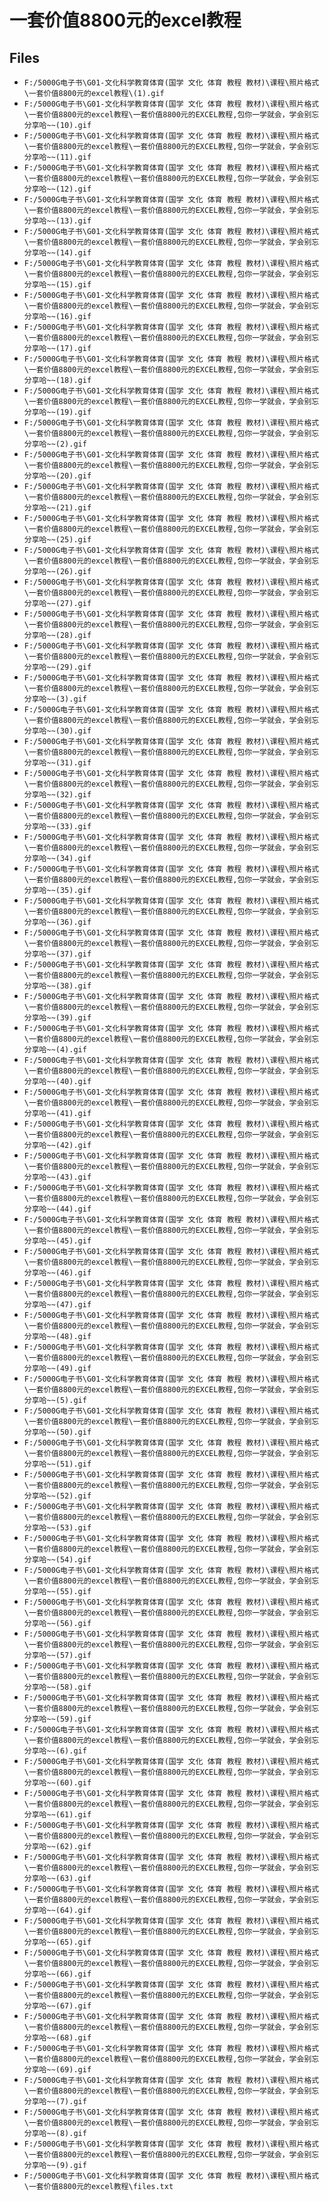 # 一套价值8800元的excel教程

## Files

- `F:/5000G电子书\G01-文化科学教育体育(国学 文化 体育 教程 教材)\课程\照片格式\一套价值8800元的excel教程\(1).gif`
- `F:/5000G电子书\G01-文化科学教育体育(国学 文化 体育 教程 教材)\课程\照片格式\一套价值8800元的excel教程\一套价值8800元的EXCEL教程,包你一学就会，学会别忘分享哈~~(10).gif`
- `F:/5000G电子书\G01-文化科学教育体育(国学 文化 体育 教程 教材)\课程\照片格式\一套价值8800元的excel教程\一套价值8800元的EXCEL教程,包你一学就会，学会别忘分享哈~~(11).gif`
- `F:/5000G电子书\G01-文化科学教育体育(国学 文化 体育 教程 教材)\课程\照片格式\一套价值8800元的excel教程\一套价值8800元的EXCEL教程,包你一学就会，学会别忘分享哈~~(12).gif`
- `F:/5000G电子书\G01-文化科学教育体育(国学 文化 体育 教程 教材)\课程\照片格式\一套价值8800元的excel教程\一套价值8800元的EXCEL教程,包你一学就会，学会别忘分享哈~~(13).gif`
- `F:/5000G电子书\G01-文化科学教育体育(国学 文化 体育 教程 教材)\课程\照片格式\一套价值8800元的excel教程\一套价值8800元的EXCEL教程,包你一学就会，学会别忘分享哈~~(14).gif`
- `F:/5000G电子书\G01-文化科学教育体育(国学 文化 体育 教程 教材)\课程\照片格式\一套价值8800元的excel教程\一套价值8800元的EXCEL教程,包你一学就会，学会别忘分享哈~~(15).gif`
- `F:/5000G电子书\G01-文化科学教育体育(国学 文化 体育 教程 教材)\课程\照片格式\一套价值8800元的excel教程\一套价值8800元的EXCEL教程,包你一学就会，学会别忘分享哈~~(16).gif`
- `F:/5000G电子书\G01-文化科学教育体育(国学 文化 体育 教程 教材)\课程\照片格式\一套价值8800元的excel教程\一套价值8800元的EXCEL教程,包你一学就会，学会别忘分享哈~~(17).gif`
- `F:/5000G电子书\G01-文化科学教育体育(国学 文化 体育 教程 教材)\课程\照片格式\一套价值8800元的excel教程\一套价值8800元的EXCEL教程,包你一学就会，学会别忘分享哈~~(18).gif`
- `F:/5000G电子书\G01-文化科学教育体育(国学 文化 体育 教程 教材)\课程\照片格式\一套价值8800元的excel教程\一套价值8800元的EXCEL教程,包你一学就会，学会别忘分享哈~~(19).gif`
- `F:/5000G电子书\G01-文化科学教育体育(国学 文化 体育 教程 教材)\课程\照片格式\一套价值8800元的excel教程\一套价值8800元的EXCEL教程,包你一学就会，学会别忘分享哈~~(2).gif`
- `F:/5000G电子书\G01-文化科学教育体育(国学 文化 体育 教程 教材)\课程\照片格式\一套价值8800元的excel教程\一套价值8800元的EXCEL教程,包你一学就会，学会别忘分享哈~~(20).gif`
- `F:/5000G电子书\G01-文化科学教育体育(国学 文化 体育 教程 教材)\课程\照片格式\一套价值8800元的excel教程\一套价值8800元的EXCEL教程,包你一学就会，学会别忘分享哈~~(21).gif`
- `F:/5000G电子书\G01-文化科学教育体育(国学 文化 体育 教程 教材)\课程\照片格式\一套价值8800元的excel教程\一套价值8800元的EXCEL教程,包你一学就会，学会别忘分享哈~~(25).gif`
- `F:/5000G电子书\G01-文化科学教育体育(国学 文化 体育 教程 教材)\课程\照片格式\一套价值8800元的excel教程\一套价值8800元的EXCEL教程,包你一学就会，学会别忘分享哈~~(26).gif`
- `F:/5000G电子书\G01-文化科学教育体育(国学 文化 体育 教程 教材)\课程\照片格式\一套价值8800元的excel教程\一套价值8800元的EXCEL教程,包你一学就会，学会别忘分享哈~~(27).gif`
- `F:/5000G电子书\G01-文化科学教育体育(国学 文化 体育 教程 教材)\课程\照片格式\一套价值8800元的excel教程\一套价值8800元的EXCEL教程,包你一学就会，学会别忘分享哈~~(28).gif`
- `F:/5000G电子书\G01-文化科学教育体育(国学 文化 体育 教程 教材)\课程\照片格式\一套价值8800元的excel教程\一套价值8800元的EXCEL教程,包你一学就会，学会别忘分享哈~~(29).gif`
- `F:/5000G电子书\G01-文化科学教育体育(国学 文化 体育 教程 教材)\课程\照片格式\一套价值8800元的excel教程\一套价值8800元的EXCEL教程,包你一学就会，学会别忘分享哈~~(3).gif`
- `F:/5000G电子书\G01-文化科学教育体育(国学 文化 体育 教程 教材)\课程\照片格式\一套价值8800元的excel教程\一套价值8800元的EXCEL教程,包你一学就会，学会别忘分享哈~~(30).gif`
- `F:/5000G电子书\G01-文化科学教育体育(国学 文化 体育 教程 教材)\课程\照片格式\一套价值8800元的excel教程\一套价值8800元的EXCEL教程,包你一学就会，学会别忘分享哈~~(31).gif`
- `F:/5000G电子书\G01-文化科学教育体育(国学 文化 体育 教程 教材)\课程\照片格式\一套价值8800元的excel教程\一套价值8800元的EXCEL教程,包你一学就会，学会别忘分享哈~~(32).gif`
- `F:/5000G电子书\G01-文化科学教育体育(国学 文化 体育 教程 教材)\课程\照片格式\一套价值8800元的excel教程\一套价值8800元的EXCEL教程,包你一学就会，学会别忘分享哈~~(33).gif`
- `F:/5000G电子书\G01-文化科学教育体育(国学 文化 体育 教程 教材)\课程\照片格式\一套价值8800元的excel教程\一套价值8800元的EXCEL教程,包你一学就会，学会别忘分享哈~~(34).gif`
- `F:/5000G电子书\G01-文化科学教育体育(国学 文化 体育 教程 教材)\课程\照片格式\一套价值8800元的excel教程\一套价值8800元的EXCEL教程,包你一学就会，学会别忘分享哈~~(35).gif`
- `F:/5000G电子书\G01-文化科学教育体育(国学 文化 体育 教程 教材)\课程\照片格式\一套价值8800元的excel教程\一套价值8800元的EXCEL教程,包你一学就会，学会别忘分享哈~~(36).gif`
- `F:/5000G电子书\G01-文化科学教育体育(国学 文化 体育 教程 教材)\课程\照片格式\一套价值8800元的excel教程\一套价值8800元的EXCEL教程,包你一学就会，学会别忘分享哈~~(37).gif`
- `F:/5000G电子书\G01-文化科学教育体育(国学 文化 体育 教程 教材)\课程\照片格式\一套价值8800元的excel教程\一套价值8800元的EXCEL教程,包你一学就会，学会别忘分享哈~~(38).gif`
- `F:/5000G电子书\G01-文化科学教育体育(国学 文化 体育 教程 教材)\课程\照片格式\一套价值8800元的excel教程\一套价值8800元的EXCEL教程,包你一学就会，学会别忘分享哈~~(39).gif`
- `F:/5000G电子书\G01-文化科学教育体育(国学 文化 体育 教程 教材)\课程\照片格式\一套价值8800元的excel教程\一套价值8800元的EXCEL教程,包你一学就会，学会别忘分享哈~~(4).gif`
- `F:/5000G电子书\G01-文化科学教育体育(国学 文化 体育 教程 教材)\课程\照片格式\一套价值8800元的excel教程\一套价值8800元的EXCEL教程,包你一学就会，学会别忘分享哈~~(40).gif`
- `F:/5000G电子书\G01-文化科学教育体育(国学 文化 体育 教程 教材)\课程\照片格式\一套价值8800元的excel教程\一套价值8800元的EXCEL教程,包你一学就会，学会别忘分享哈~~(41).gif`
- `F:/5000G电子书\G01-文化科学教育体育(国学 文化 体育 教程 教材)\课程\照片格式\一套价值8800元的excel教程\一套价值8800元的EXCEL教程,包你一学就会，学会别忘分享哈~~(42).gif`
- `F:/5000G电子书\G01-文化科学教育体育(国学 文化 体育 教程 教材)\课程\照片格式\一套价值8800元的excel教程\一套价值8800元的EXCEL教程,包你一学就会，学会别忘分享哈~~(43).gif`
- `F:/5000G电子书\G01-文化科学教育体育(国学 文化 体育 教程 教材)\课程\照片格式\一套价值8800元的excel教程\一套价值8800元的EXCEL教程,包你一学就会，学会别忘分享哈~~(44).gif`
- `F:/5000G电子书\G01-文化科学教育体育(国学 文化 体育 教程 教材)\课程\照片格式\一套价值8800元的excel教程\一套价值8800元的EXCEL教程,包你一学就会，学会别忘分享哈~~(45).gif`
- `F:/5000G电子书\G01-文化科学教育体育(国学 文化 体育 教程 教材)\课程\照片格式\一套价值8800元的excel教程\一套价值8800元的EXCEL教程,包你一学就会，学会别忘分享哈~~(46).gif`
- `F:/5000G电子书\G01-文化科学教育体育(国学 文化 体育 教程 教材)\课程\照片格式\一套价值8800元的excel教程\一套价值8800元的EXCEL教程,包你一学就会，学会别忘分享哈~~(47).gif`
- `F:/5000G电子书\G01-文化科学教育体育(国学 文化 体育 教程 教材)\课程\照片格式\一套价值8800元的excel教程\一套价值8800元的EXCEL教程,包你一学就会，学会别忘分享哈~~(48).gif`
- `F:/5000G电子书\G01-文化科学教育体育(国学 文化 体育 教程 教材)\课程\照片格式\一套价值8800元的excel教程\一套价值8800元的EXCEL教程,包你一学就会，学会别忘分享哈~~(49).gif`
- `F:/5000G电子书\G01-文化科学教育体育(国学 文化 体育 教程 教材)\课程\照片格式\一套价值8800元的excel教程\一套价值8800元的EXCEL教程,包你一学就会，学会别忘分享哈~~(5).gif`
- `F:/5000G电子书\G01-文化科学教育体育(国学 文化 体育 教程 教材)\课程\照片格式\一套价值8800元的excel教程\一套价值8800元的EXCEL教程,包你一学就会，学会别忘分享哈~~(50).gif`
- `F:/5000G电子书\G01-文化科学教育体育(国学 文化 体育 教程 教材)\课程\照片格式\一套价值8800元的excel教程\一套价值8800元的EXCEL教程,包你一学就会，学会别忘分享哈~~(51).gif`
- `F:/5000G电子书\G01-文化科学教育体育(国学 文化 体育 教程 教材)\课程\照片格式\一套价值8800元的excel教程\一套价值8800元的EXCEL教程,包你一学就会，学会别忘分享哈~~(52).gif`
- `F:/5000G电子书\G01-文化科学教育体育(国学 文化 体育 教程 教材)\课程\照片格式\一套价值8800元的excel教程\一套价值8800元的EXCEL教程,包你一学就会，学会别忘分享哈~~(53).gif`
- `F:/5000G电子书\G01-文化科学教育体育(国学 文化 体育 教程 教材)\课程\照片格式\一套价值8800元的excel教程\一套价值8800元的EXCEL教程,包你一学就会，学会别忘分享哈~~(54).gif`
- `F:/5000G电子书\G01-文化科学教育体育(国学 文化 体育 教程 教材)\课程\照片格式\一套价值8800元的excel教程\一套价值8800元的EXCEL教程,包你一学就会，学会别忘分享哈~~(55).gif`
- `F:/5000G电子书\G01-文化科学教育体育(国学 文化 体育 教程 教材)\课程\照片格式\一套价值8800元的excel教程\一套价值8800元的EXCEL教程,包你一学就会，学会别忘分享哈~~(56).gif`
- `F:/5000G电子书\G01-文化科学教育体育(国学 文化 体育 教程 教材)\课程\照片格式\一套价值8800元的excel教程\一套价值8800元的EXCEL教程,包你一学就会，学会别忘分享哈~~(57).gif`
- `F:/5000G电子书\G01-文化科学教育体育(国学 文化 体育 教程 教材)\课程\照片格式\一套价值8800元的excel教程\一套价值8800元的EXCEL教程,包你一学就会，学会别忘分享哈~~(58).gif`
- `F:/5000G电子书\G01-文化科学教育体育(国学 文化 体育 教程 教材)\课程\照片格式\一套价值8800元的excel教程\一套价值8800元的EXCEL教程,包你一学就会，学会别忘分享哈~~(59).gif`
- `F:/5000G电子书\G01-文化科学教育体育(国学 文化 体育 教程 教材)\课程\照片格式\一套价值8800元的excel教程\一套价值8800元的EXCEL教程,包你一学就会，学会别忘分享哈~~(6).gif`
- `F:/5000G电子书\G01-文化科学教育体育(国学 文化 体育 教程 教材)\课程\照片格式\一套价值8800元的excel教程\一套价值8800元的EXCEL教程,包你一学就会，学会别忘分享哈~~(60).gif`
- `F:/5000G电子书\G01-文化科学教育体育(国学 文化 体育 教程 教材)\课程\照片格式\一套价值8800元的excel教程\一套价值8800元的EXCEL教程,包你一学就会，学会别忘分享哈~~(61).gif`
- `F:/5000G电子书\G01-文化科学教育体育(国学 文化 体育 教程 教材)\课程\照片格式\一套价值8800元的excel教程\一套价值8800元的EXCEL教程,包你一学就会，学会别忘分享哈~~(62).gif`
- `F:/5000G电子书\G01-文化科学教育体育(国学 文化 体育 教程 教材)\课程\照片格式\一套价值8800元的excel教程\一套价值8800元的EXCEL教程,包你一学就会，学会别忘分享哈~~(63).gif`
- `F:/5000G电子书\G01-文化科学教育体育(国学 文化 体育 教程 教材)\课程\照片格式\一套价值8800元的excel教程\一套价值8800元的EXCEL教程,包你一学就会，学会别忘分享哈~~(64).gif`
- `F:/5000G电子书\G01-文化科学教育体育(国学 文化 体育 教程 教材)\课程\照片格式\一套价值8800元的excel教程\一套价值8800元的EXCEL教程,包你一学就会，学会别忘分享哈~~(65).gif`
- `F:/5000G电子书\G01-文化科学教育体育(国学 文化 体育 教程 教材)\课程\照片格式\一套价值8800元的excel教程\一套价值8800元的EXCEL教程,包你一学就会，学会别忘分享哈~~(66).gif`
- `F:/5000G电子书\G01-文化科学教育体育(国学 文化 体育 教程 教材)\课程\照片格式\一套价值8800元的excel教程\一套价值8800元的EXCEL教程,包你一学就会，学会别忘分享哈~~(67).gif`
- `F:/5000G电子书\G01-文化科学教育体育(国学 文化 体育 教程 教材)\课程\照片格式\一套价值8800元的excel教程\一套价值8800元的EXCEL教程,包你一学就会，学会别忘分享哈~~(68).gif`
- `F:/5000G电子书\G01-文化科学教育体育(国学 文化 体育 教程 教材)\课程\照片格式\一套价值8800元的excel教程\一套价值8800元的EXCEL教程,包你一学就会，学会别忘分享哈~~(69).gif`
- `F:/5000G电子书\G01-文化科学教育体育(国学 文化 体育 教程 教材)\课程\照片格式\一套价值8800元的excel教程\一套价值8800元的EXCEL教程,包你一学就会，学会别忘分享哈~~(7).gif`
- `F:/5000G电子书\G01-文化科学教育体育(国学 文化 体育 教程 教材)\课程\照片格式\一套价值8800元的excel教程\一套价值8800元的EXCEL教程,包你一学就会，学会别忘分享哈~~(8).gif`
- `F:/5000G电子书\G01-文化科学教育体育(国学 文化 体育 教程 教材)\课程\照片格式\一套价值8800元的excel教程\一套价值8800元的EXCEL教程,包你一学就会，学会别忘分享哈~~(9).gif`
- `F:/5000G电子书\G01-文化科学教育体育(国学 文化 体育 教程 教材)\课程\照片格式\一套价值8800元的excel教程\files.txt`
